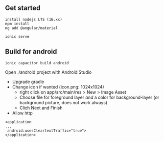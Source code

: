 ## Get started
```
install nodejs LTS (16.xx)
npm install
ng add @angular/material
```

```
ionic serve

```

## Build for android
```
ionic capacitor build android
```
Open ./android project with Android Studio

- Upgrade gradle
- Change icon if wanted (icon.png: 1024x1024)
    - right click on app/src/main/res > New > Image Asset
    - Choose file for foreground layer *and* a color for background-layer (or background picture, does not work always)
    - Clich Next and Finish
- Allow http 
```
<application
...
 android:usesCleartextTraffic="true">
</application>


``` 
